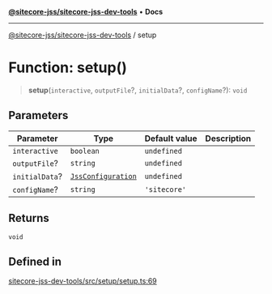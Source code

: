 [**@sitecore-jss/sitecore-jss-dev-tools**](../README.md) • **Docs**

***

[@sitecore-jss/sitecore-jss-dev-tools](../README.md) / setup

# Function: setup()

> **setup**(`interactive`, `outputFile`?, `initialData`?, `configName`?): `void`

## Parameters

| Parameter | Type | Default value | Description |
| ------ | ------ | ------ | ------ |
| `interactive` | `boolean` | `undefined` |  |
| `outputFile`? | `string` | `undefined` |  |
| `initialData`? | [`JssConfiguration`](../interfaces/JssConfiguration.md) | `undefined` |  |
| `configName`? | `string` | `'sitecore'` |  |

## Returns

`void`

## Defined in

[sitecore-jss-dev-tools/src/setup/setup.ts:69](https://github.com/Sitecore/jss/blob/094c55edd597950938d3fb9f5f2129848bc3c7cb/packages/sitecore-jss-dev-tools/src/setup/setup.ts#L69)
